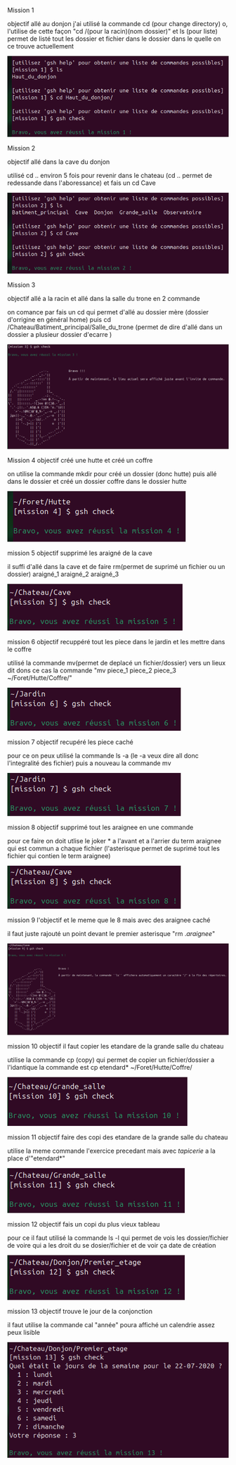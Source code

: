 Mission 1

objectif allé au donjon
j'ai utilisé la commande cd (pour change directory) o, l'utilise de cette façon "cd /(pour la racin)(nom dossier)"
et ls (pour liste) permet de listé tout les dossier et fichier dans le dossier dans le quelle on ce trouve actuellement

![mission 1 complet](https://github.com/poketoto45/eval_linux/blob/main/image/mission1.png)


Mission 2 

objectif allé dans la cave du donjon

utilisé cd .. environ 5 fois pour revenir dans le chateau (cd .. permet de redessande dans l'aboressance) et fais un cd Cave

![mission 2 complet](https://github.com/poketoto45/eval_linux/blob/main/image/mission2.png)


Mission 3

objectif allé a la racin et allé dans la salle du trone en 2 commande

on comance par fais un cd qui permet d'allé au dossier mère (dossier d'orrigine en général home) puis cd /Chateau/Batiment_principal/Salle_du_trone (permet de dire d'allé dans un dossier a plusieur dossier d'ecarre )

![mission 3 complet](https://github.com/poketoto45/eval_linux/blob/main/image/mission3.png)

Mission 4
objectif créé une hutte et créé un coffre 

on utilise la commande mkdir pour créé un dossier (donc hutte) puis allé dans le dossier et créé un dossier coffre dans le dossier hutte

![mission 4 complet](https://github.com/poketoto45/eval_linux/blob/main/image/mission4.png)

mission 5
objectif supprimé les araigné de la cave

il suffi d'allé dans la cave et de faire rm(permet de suprimé un fichier ou un dossier) araigné_1 araigné_2 araigné_3

![mission 5 complet](https://github.com/poketoto45/eval_linux/blob/main/image/mission5.png)

mission 6
objectif recuppéré tout les piece dans le jardin et les mettre dans le coffre

utilisé la commande mv(permet de deplacé un fichier/dossier) vers un lieux dit dons ce cas la commande "mv piece_1 piece_2 piece_3 ~/Foret/Hutte/Coffre/"

![mission 6 complet](https://github.com/poketoto45/eval_linux/blob/main/image/mission6.png)

mission 7
objectif recupéré les piece caché

pour ce on peux utilisé la commande ls -a (le -a veux dire all donc l'integralité des fichier)
puis a nouveau la commande mv

![mission 7 complet](https://github.com/poketoto45/eval_linux/blob/main/image/mission7.png)

mission 8
objectif supprimé tout les araignee en une commande

pour ce faire on doit utlise le joker * a l'avant et a l'arrier du term araignee qui est commun a chaque fichier (l'asterisque permet de suprimé tout les fichier qui contien le term araignee)

![mission 8 complet](https://github.com/poketoto45/eval_linux/blob/main/image/mission8.png)

mission 9
l'objectif et le meme que le 8 mais avec des araignee caché

il faut juste rajouté un point devant le premier asterisque "rm .*araignee*"

![mission 9 complet](https://github.com/poketoto45/eval_linux/blob/main/image/mission9.png)

mission 10
objectif il faut copier les etandare de la grande salle du chateau

utilise la commande cp (copy) qui permet de copier un fichier/dossier a l'idantique la commande est 
cp etendard* ~/Foret/Hutte/Coffre/

![mission 10 complet](https://github.com/poketoto45/eval_linux/blob/main/image/mission10.png)

mission 11
objectif faire des copi des etandare de la grande salle du chateau

utilise la meme commande l'exercice precedant mais avec *tapicerie* a la place d'"etendard*"

![mission 11 complet](https://github.com/poketoto45/eval_linux/blob/main/image/mission11.png)

mission 12
objectif fais un copi du plus vieux tableau

pour ce il faut utilisé la commande ls -l qui permet de vois les dossier/fichier de voire qui a les droit du se dosier/fichier et de voir ça date de création

![mission 12 complet](https://github.com/poketoto45/eval_linux/blob/main/image/mission12.png)

mission 13
objectif trouve le jour de la conjonction

il faut utilise la commande cal "année" poura affiché un calendrie assez peux lisible

![mission 13 complet](https://github.com/poketoto45/eval_linux/blob/main/image/mission13.png)